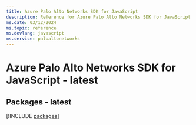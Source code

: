 ```yaml
---
title: Azure Palo Alto Networks SDK for JavaScript
description: Reference for Azure Palo Alto Networks SDK for JavaScript
ms.date: 03/12/2024
ms.topic: reference
ms.devlang: javascript
ms.service: paloaltonetworks
---
```

# Azure Palo Alto Networks SDK for JavaScript - latest
## Packages - latest
[!INCLUDE [packages](palo-alto-networks-index.md)]